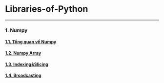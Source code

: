# Libraries-of-Python
---
### **1. Numpy**
#### [1.1. Tổng quan về Numpy](https://github.com/nhhoang231/Libraries-of-Python-/blob/master/Numpy/Numpyoverview.md)
#### [1.2. Numpy Array](https://github.com/nhhoang231/Libraries-of-Python-/blob/master/Numpy/NumpyArray.md)
#### [1.3. Indexing&Slicing](https://github.com/nhhoang231/Libraries-of-Python-/blob/master/Numpy/Indexing%26Slicing.md)
#### [1.4. Broadcasting](https://github.com/nhhoang231/Libraries-of-Python-/blob/master/Numpy/Broadcasting.md)

